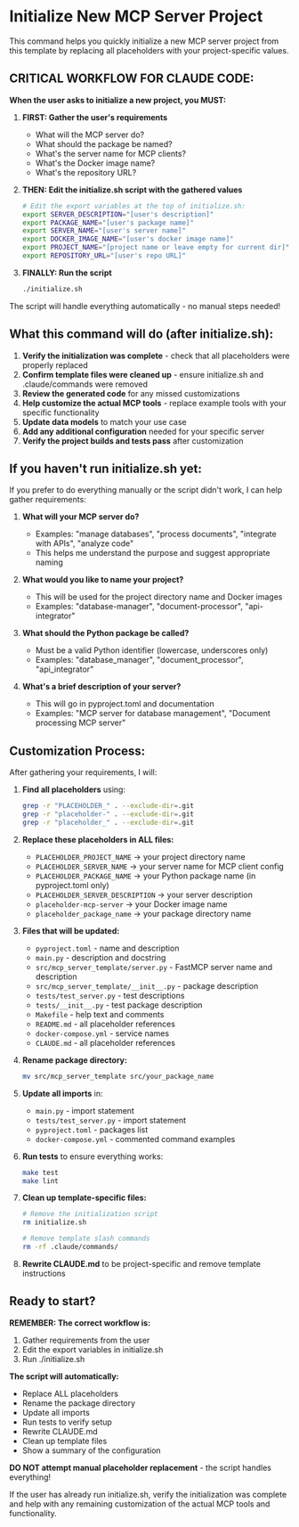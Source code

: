 # Initialize New MCP Server Project

This command helps you quickly initialize a new MCP server project from this template by replacing all placeholders with your project-specific values.

## CRITICAL WORKFLOW FOR CLAUDE CODE:

**When the user asks to initialize a new project, you MUST:**

1. **FIRST: Gather the user's requirements**
   - What will the MCP server do?
   - What should the package be named?
   - What's the server name for MCP clients?
   - What's the Docker image name?
   - What's the repository URL?

2. **THEN: Edit the initialize.sh script with the gathered values**
   ```bash
   # Edit the export variables at the top of initialize.sh:
   export SERVER_DESCRIPTION="[user's description]"
   export PACKAGE_NAME="[user's package name]"
   export SERVER_NAME="[user's server name]"
   export DOCKER_IMAGE_NAME="[user's docker image name]"
   export PROJECT_NAME="[project name or leave empty for current dir]"
   export REPOSITORY_URL="[user's repo URL]"
   ```

3. **FINALLY: Run the script**
   ```bash
   ./initialize.sh
   ```

The script will handle everything automatically - no manual steps needed!

## What this command will do (after initialize.sh):

1. **Verify the initialization was complete** - check that all placeholders were properly replaced
2. **Confirm template files were cleaned up** - ensure initialize.sh and .claude/commands were removed
3. **Review the generated code** for any missed customizations
4. **Help customize the actual MCP tools** - replace example tools with your specific functionality
5. **Update data models** to match your use case
6. **Add any additional configuration** needed for your specific server
7. **Verify the project builds and tests pass** after customization

## If you haven't run initialize.sh yet:

If you prefer to do everything manually or the script didn't work, I can help gather requirements:

1. **What will your MCP server do?** 
   - Examples: "manage databases", "process documents", "integrate with APIs", "analyze code"
   - This helps me understand the purpose and suggest appropriate naming

2. **What would you like to name your project?**
   - This will be used for the project directory name and Docker images
   - Examples: "database-manager", "document-processor", "api-integrator"

3. **What should the Python package be called?**
   - Must be a valid Python identifier (lowercase, underscores only)
   - Examples: "database_manager", "document_processor", "api_integrator"

4. **What's a brief description of your server?**
   - This will go in pyproject.toml and documentation
   - Examples: "MCP server for database management", "Document processing MCP server"

## Customization Process:

After gathering your requirements, I will:

1. **Find all placeholders** using:
   ```bash
   grep -r "PLACEHOLDER_" . --exclude-dir=.git
   grep -r "placeholder-" . --exclude-dir=.git  
   grep -r "placeholder_" . --exclude-dir=.git
   ```

2. **Replace these placeholders in ALL files:**
   - `PLACEHOLDER_PROJECT_NAME` → your project directory name
   - `PLACEHOLDER_SERVER_NAME` → your server name for MCP client config
   - `PLACEHOLDER_PACKAGE_NAME` → your Python package name (in pyproject.toml only)
   - `PLACEHOLDER_SERVER_DESCRIPTION` → your server description
   - `placeholder-mcp-server` → your Docker image name
   - `placeholder_package_name` → your package directory name

3. **Files that will be updated:**
   - `pyproject.toml` - name and description
   - `main.py` - description and docstring
   - `src/mcp_server_template/server.py` - FastMCP server name and description
   - `src/mcp_server_template/__init__.py` - package description
   - `tests/test_server.py` - test descriptions
   - `tests/__init__.py` - test package description
   - `Makefile` - help text and comments
   - `README.md` - all placeholder references
   - `docker-compose.yml` - service names
   - `CLAUDE.md` - all placeholder references

4. **Rename package directory:**
   ```bash
   mv src/mcp_server_template src/your_package_name
   ```

5. **Update all imports** in:
   - `main.py` - import statement
   - `tests/test_server.py` - import statement
   - `pyproject.toml` - packages list
   - `docker-compose.yml` - commented command examples

6. **Run tests** to ensure everything works:
   ```bash
   make test
   make lint
   ```

7. **Clean up template-specific files:**
   ```bash
   # Remove the initialization script
   rm initialize.sh
   
   # Remove template slash commands
   rm -rf .claude/commands/
   ```

8. **Rewrite CLAUDE.md** to be project-specific and remove template instructions

## Ready to start?

**REMEMBER: The correct workflow is:**
1. Gather requirements from the user
2. Edit the export variables in initialize.sh
3. Run ./initialize.sh

**The script will automatically:**
- Replace ALL placeholders
- Rename the package directory  
- Update all imports
- Run tests to verify setup
- Rewrite CLAUDE.md
- Clean up template files
- Show a summary of the configuration

**DO NOT attempt manual placeholder replacement** - the script handles everything!

If the user has already run initialize.sh, verify the initialization was complete and help with any remaining customization of the actual MCP tools and functionality.